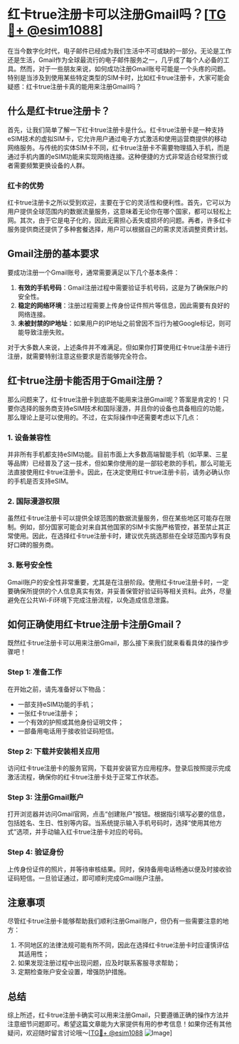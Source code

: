 # 红卡true注册卡可以注册Gmail吗？[[TG💪+ @esim1088](https://t.me/s/esim1088)]

在当今数字化时代，电子邮件已经成为我们生活中不可或缺的一部分。无论是工作还是生活，Gmail作为全球最流行的电子邮件服务之一，几乎成了每个人必备的工具。然而，对于一些朋友来说，如何成功注册Gmail账号可能是一个头疼的问题。特别是当涉及到使用某些特定类型的SIM卡时，比如红卡true注册卡，大家可能会疑惑：红卡true注册卡真的能用来注册Gmail吗？

## 什么是红卡true注册卡？

首先，让我们简单了解一下红卡true注册卡是什么。红卡true注册卡是一种支持eSIM技术的虚拟SIM卡，它允许用户通过电子方式激活和使用运营商提供的移动网络服务。与传统的实体SIM卡不同，红卡true注册卡不需要物理插入手机，而是通过手机内置的eSIM功能来实现网络连接。这种便捷的方式非常适合经常旅行或者需要频繁更换设备的人群。

### 红卡的优势

红卡true注册卡之所以受到欢迎，主要在于它的灵活性和便利性。首先，它可以为用户提供全球范围内的数据流量服务，这意味着无论你在哪个国家，都可以轻松上网。其次，由于它是电子化的，因此无需担心丢失或损坏的问题。再者，许多红卡服务提供商还提供了多种套餐选择，用户可以根据自己的需求灵活调整资费计划。

## Gmail注册的基本要求

要成功注册一个Gmail账号，通常需要满足以下几个基本条件：

1. **有效的手机号码**：Gmail注册过程中需要验证手机号码，这是为了确保账户的安全性。
2. **稳定的网络环境**：注册过程需要上传身份证件照片等信息，因此需要有良好的网络连接。
3. **未被封禁的IP地址**：如果用户的IP地址之前曾因不当行为被Google标记，则可能导致注册失败。

对于大多数人来说，上述条件并不难满足。但如果你打算使用红卡true注册卡进行注册，就需要特别注意这些要求是否能够完全符合。

## 红卡true注册卡能否用于Gmail注册？

那么问题来了，红卡true注册卡到底能不能用来注册Gmail呢？答案是肯定的！只要你选择的服务商支持eSIM技术和国际漫游，并且你的设备也具备相应的功能，那么理论上是可以使用的。不过，在实际操作中还需要考虑以下几点：

### 1. 设备兼容性

并非所有手机都支持eSIM功能。目前市面上大多数高端智能手机（如苹果、三星等品牌）已经普及了这一技术，但如果你使用的是一部较老款的手机，那么可能无法直接使用红卡true注册卡。因此，在决定使用红卡true注册卡前，请务必确认你的手机是否支持eSIM。

### 2. 国际漫游权限

虽然红卡true注册卡可以提供全球范围的数据流量服务，但在某些地区可能存在限制。例如，部分国家可能会对来自其他国家的SIM卡实施严格管控，甚至禁止其正常使用。因此，在选择红卡true注册卡时，建议优先挑选那些在全球范围内享有良好口碑的服务商。

### 3. 账号安全性

Gmail账户的安全性非常重要，尤其是在注册阶段。使用红卡true注册卡时，一定要确保所提供的个人信息真实有效，并妥善保管好验证码等相关资料。此外，尽量避免在公共Wi-Fi环境下完成注册流程，以免造成信息泄露。

## 如何正确使用红卡true注册卡注册Gmail？

既然红卡true注册卡可以用来注册Gmail，那么接下来我们就来看看具体的操作步骤吧！

### Step 1: 准备工作

在开始之前，请先准备好以下物品：
- 一部支持eSIM功能的手机；
- 一张红卡true注册卡；
- 一个有效的护照或其他身份证明文件；
- 一部备用电话用于接收验证码短信。

### Step 2: 下载并安装相关应用

访问红卡true注册卡的服务官网，下载并安装官方应用程序。登录后按照提示完成激活流程，确保你的红卡true注册卡处于正常工作状态。

### Step 3: 注册Gmail账户

打开浏览器并访问Gmail官网，点击“创建账户”按钮。根据指引填写必要的信息，包括姓名、生日、性别等内容。当系统提示输入手机号码时，选择“使用其他方式”选项，并手动输入红卡true注册卡对应的号码。

### Step 4: 验证身份

上传身份证件的照片，并等待审核结果。同时，保持备用电话畅通以便及时接收验证码短信。一旦验证通过，即可顺利完成Gmail账户注册。

## 注意事项

尽管红卡true注册卡能够帮助我们顺利注册Gmail账户，但仍有一些需要注意的地方：

1. 不同地区的法律法规可能有所不同，因此在选择红卡true注册卡时应谨慎评估其适用性；
2. 如果发现注册过程中出现问题，应及时联系客服寻求帮助；
3. 定期检查账户安全设置，增强防护措施。

## 总结

综上所述，红卡true注册卡确实可以用来注册Gmail，只要遵循正确的操作方法并注意细节问题即可。希望这篇文章能为大家提供有用的参考信息！如果你还有其他疑问，欢迎随时留言讨论哦～[[TG💪+ @esim1088](https://t.me/s/esim1088) ![Image](https://i.postimg.cc/4NQfJmqS/Snipaste-2025-05-13-00-14-12.png)]